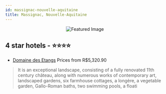 ```yaml
---
id: massignac-nouvelle-aquitaine
title: Massignac, Nouvelle-Aquitaine
---
```


<center><img src="https://i.travelapi.com/hotels/38000000/37820000/37811300/37811253/23fa1b5a_z.jpg" alt="Featured Image" /></center>


##  4 star hotels - ⭐️⭐️⭐️⭐️

-    [Domaine des Etangs](https://us.hurb.com/hotels/massignac/domaine-des-etangs-JNP-JP00361J?cmp=18055) Prices from R$5,320.90
   > It is an exceptional landscape, consisting of a fully renovated 11th century château, along with numerous works of contemporary art, landscaped gardens, six farmhouse cottages, a longère, a vegetable garden, Gallo-Roman baths, two swimming pools, a floati
